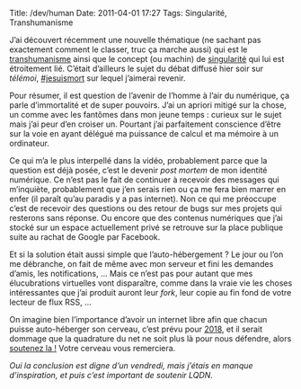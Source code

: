 Title: /dev/human
Date: 2011-04-01 17:27
Tags: Singularité, Transhumanisme

J’ai découvert récemment une nouvelle thématique (ne sachant pas exactement
comment le classer, truc ça marche aussi) qui est le
[transhumanisme](http://fr.wikipedia.org/wiki/Transhumanisme) ainsi que le
concept (ou machin) de
[singularité](http://fr.wikipedia.org/wiki/Singularité_technologique) qui lui
est étroitement lié. C’était d’ailleurs le sujet du débat diffusé hier soir sur
*télémoi*, [#jesuismort](http://lacantine.ubicast.eu/videos/jesuismort/) sur
lequel j’aimerai revenir.

Pour résumer, il est question de l’avenir de l’homme à l’air du numérique, ça
parle d’immortalité et de super pouvoirs. J’ai un apriori mitigé sur la chose,
un comme avec les fantômes dans mon jeune temps : curieux sur le sujet mais
j’ai peur d’en croiser un. Pourtant j’ai parfaitement conscience d’être sur la
voie en ayant délégué ma puissance de calcul et ma mémoire à un ordinateur.

Ce qui m’a le plus interpellé dans la vidéo, probablement parce que la question
est déjà posée, c’est le devenir *post mortem* de mon identité numérique. Ce
n’est pas le fait de continuer à recevoir des messages qui m’inquiète,
probablement que j’en serais rien ou ça me fera bien marrer en enfer (il paraît
qu’au paradis y a pas internet). Non ce qui me préoccupe c’est de recevoir des
questions ou des retour de bugs sur mes projets qui resterons sans réponse. Ou
encore que des contenus numériques que j’ai stocké sur un espace actuellement
privé se retrouve sur la place publique suite au rachat de Google par Facebook.

Et si la solution était aussi simple que l’auto-hébergement ? Le jour ou l’on
me débranche, on fait de même avec mon serveur et fini les demandes d’amis, les
notifications, … Mais ce n’est pas pour autant que mes élucubrations virtuelles
vont disparaître, comme dans la vraie vie les choses intéressantes que j’ai
produit auront leur *fork*, leur copie au fin fond de votre lecteur de flux
RSS, …

On imagine bien l’importance d’avoir un internet libre afin que chacun puisse
auto-héberger son cerveau, c’est prévu pour
[2018](https://secure.wikimedia.org/wikipedia/fr/wiki/Blue_Brain#Progr.C3.A8s),
et il serait dommage que la quadrature du net ne soit plus là pour nous
défendre, alors [soutenez la !](http://www.laquadrature.net/soutien) Votre
cerveau vous remerciera.

*Oui la conclusion est digne d’un vendredi, mais j’étais en manque
d’inspiration, et puis c’est important de soutenir LQDN.*

